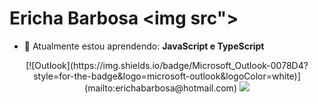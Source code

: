 # Ericha Barbosa <img src">
- 🚀 Atualmente estou aprendendo: <strong>JavaScript e TypeScript</strong> 

<div align="center">
  <!-- Outlook -->
[![Outlook](https://img.shields.io/badge/Microsoft_Outlook-0078D4?style=for-the-badge&logo=microsoft-outlook&logoColor=white)](mailto:erichabarbosa@hotmail.com)


  <a href="#" alt="Linkedin">
    <img src="https://img.shields.io/badge/-Linkedin-0e76a8?style=flat-square&logo=Linkedin&logoColor=white&link=https://www.linkedin.com/in/ericha-barbosa-092473292/"/></a>

</div>
